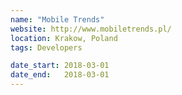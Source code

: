 ```yaml
---
name: "Mobile Trends"
website: http://www.mobiletrends.pl/
location: Krakow, Poland
tags: Developers

date_start: 2018-03-01
date_end:   2018-03-01
---
```

